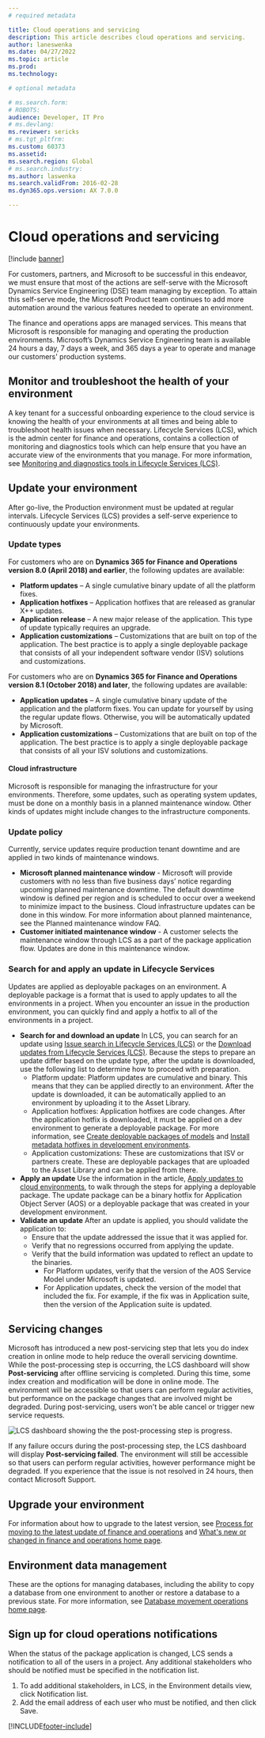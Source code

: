 ```yaml
---
# required metadata

title: Cloud operations and servicing
description: This article describes cloud operations and servicing.
author: laneswenka
ms.date: 04/27/2022
ms.topic: article
ms.prod: 
ms.technology: 

# optional metadata

# ms.search.form: 
# ROBOTS: 
audience: Developer, IT Pro
# ms.devlang: 
ms.reviewer: sericks
# ms.tgt_pltfrm: 
ms.custom: 60373
ms.assetid: 
ms.search.region: Global
# ms.search.industry: 
ms.author: laswenka
ms.search.validFrom: 2016-02-28
ms.dyn365.ops.version: AX 7.0.0

---
```

# Cloud operations and servicing

[!include [banner](../includes/banner.md)]

For customers, partners, and Microsoft to be successful in this endeavor, we must ensure that most of the actions are self-serve with the Microsoft Dynamics Service Engineering (DSE) team managing by exception. To attain this self-serve mode, the Microsoft Product team continues to add more automation around the various features needed to operate an environment.

The finance and operations apps are managed services. This means that Microsoft is responsible for managing and operating the production environments. Microsoft’s Dynamics Service Engineering team is available 24 hours a day, 7 days a week, and 365 days a year to operate and manage our customers' production systems.

## Monitor and troubleshoot the health of your environment
A key tenant for a successful onboarding experience to the cloud service is knowing the health of your environments at all times and being able to troubleshoot health issues when necessary. Lifecycle Services (LCS), which is the admin center for finance and operations, contains a collection of monitoring and diagnostics tools which can help ensure that you have an accurate view of the environments that you manage. For more information, see [Monitoring and diagnostics tools in Lifecycle Services (LCS)](monitoring-diagnostics.md).

## Update your environment
After go-live, the Production environment must be updated at regular intervals. Lifecycle Services (LCS) provides a self-serve experience to continuously update your environments.

### Update types
For customers who are on **Dynamics 365 for Finance and Operations version 8.0 (April 2018) and earlier**, the following updates are available:

- **Platform updates** – A single cumulative binary update of all the platform fixes.
- **Application hotfixes** – Application hotfixes that are released as granular X++ updates.
- **Application release** – A new major release of the application. This type of update typically requires an upgrade.
- **Application customizations** – Customizations that are built on top of the application. The best practice is to apply a single deployable package that consists of all your independent software vendor (ISV) solutions and customizations.

For customers who are on **Dynamics 365 for Finance and Operations version 8.1 (October 2018) and later**, the following updates are available:

- **Application updates** – A single cumulative binary update of the application and the platform fixes. You can update for yourself by using the regular update flows. Otherwise, you will be automatically updated by Microsoft.
- **Application customizations** – Customizations that are built on top of the application. The best practice is to apply a single deployable package that consists of all your ISV solutions and customizations.

#### Cloud infrastructure
Microsoft is responsible for managing the infrastructure for your environments. Therefore, some updates, such as operating system updates, must be done on a monthly basis in a planned maintenance window. Other kinds of updates might include changes to the infrastructure components. 

### Update policy
Currently, service updates require production tenant downtime and are applied in two kinds of maintenance windows.
- **Microsoft planned maintenance window** - Microsoft will provide customers with no less than five business days’ notice regarding upcoming planned maintenance downtime. The default downtime window is defined per region and is scheduled to occur over a weekend to minimize impact to the business. Cloud infrastructure updates can be done in this window. For more information about planned maintenance, see the Planned maintenance window FAQ.
- **Customer initiated maintenance window** - A customer selects the maintenance window through LCS as a part of the package application flow. Updates are done in this maintenance window.

### Search for and apply an update in Lifecycle Services
Updates are applied as deployable packages on an environment. A deployable package is a format that is used to apply updates to all the environments in a project. When you encounter an issue in the production environment, you can quickly find and apply a hotfix to all of the environments in a project.

- **Search for and download an update**
  In LCS, you can search for an update using [Issue search in Lifecycle Services (LCS)](issue-search-lcs.md) or the [Download updates from Lifecycle Services (LCS)](../migration-upgrade/download-hotfix-lcs.md). Because the steps to prepare an update differ based on the update type, after the update is downloaded, use the following list to determine how to proceed with preparation.
  - Platform update: Platform updates are cumulative and binary. This means that they can be applied directly to an environment. After the update is downloaded, it can be automatically applied to an environment by uploading it to the Asset Library.
  - Application hotfixes: Application hotfixes are code changes. After the application hotfix is downloaded, it must be applied on a dev environment to generate a deployable package. For more information, see [Create deployable packages of models](../deployment/create-apply-deployable-package.md) and [Install metadata hotfixes in development environments](../migration-upgrade/install-metadata-hotfix-package.md).
  - Application customizations: These are customizations that ISV or partners create. These are deployable packages that are uploaded to the Asset Library and can be applied from there.
- **Apply an update**
  Use the information in the article, [Apply updates to cloud environments](../deployment/apply-deployable-package-system.md), to walk through the steps for applying a deployable package. The update package can be a binary hotfix for Application Object Server (AOS) or a deployable package that was created in your development environment.
- **Validate an update**
  After an update is applied, you should validate the application to:
  - Ensure that the update addressed the issue that it was applied for.
  - Verify that no regressions occurred from applying the update.
  - Verify that the build information was updated to reflect an update to the binaries.
    - For Platform updates, verify that the version of the AOS Service Model under Microsoft is updated.
    - For Application updates, check the version of the model that included the fix. For example, if the fix was in Application suite, then the version of the Application suite is updated.

## Servicing changes
Microsoft has introduced a new post-servicing step that lets you do index creation in online mode to help reduce the overall servicing downtime. While the post-processing step is occurring, the LCS dashboard will show **Post-servicing** after offline servicing is completed. During this time, some index creation and modification will be done in online mode. The environment will be accessible so that users can perform regular activities, but performance on the package changes that are involved might be degraded. During post-servicing, users won't be able cancel or trigger new service requests.

![LCS dashboard showing the the post-processing step is progress.](https://user-images.githubusercontent.com/90061039/164792400-d8ca418c-6a5e-468c-a965-eae597bfb737.png)

If any failure occurs during the post-processing step, the LCS dashboard will display **Post-servicing failed**. The environment will still be accessible so that users can perform regular activities, however performance might be degraded. If you experience that the issue is not resolved in 24 hours, then contact Microsoft Support. 

## Upgrade your environment
For information about how to upgrade to the latest version, see [Process for moving to the latest update of finance and operations](../migration-upgrade/upgrade-latest-update.md) and [What's new or changed in finance and operations home page](../../fin-ops/get-started/whats-new-changed.md).

## Environment data management
These are the options for managing databases, including the ability to copy a database from one environment to another or restore a database to a previous state. For more information, see [Database movement operations home page](../database/dbmovement-operations.md).

## Sign up for cloud operations notifications
When the status of the package application is changed, LCS sends a notification to all of the users in a project. Any additional stakeholders who should be notified must be specified in the notification list.
1. To add additional stakeholders, in LCS, in the Environment details view, click Notification list.
2. Add the email address of each user who must be notified, and then click Save.


[!INCLUDE[footer-include](../../../includes/footer-banner.md)]

